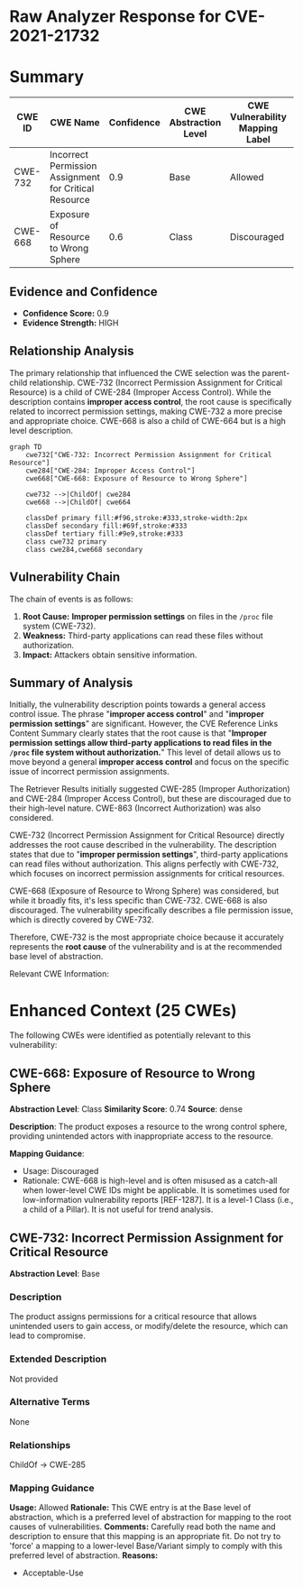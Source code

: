 # Raw Analyzer Response for CVE-2021-21732

# Summary
| CWE ID | CWE Name | Confidence | CWE Abstraction Level | CWE Vulnerability Mapping Label | CWE-Vulnerability Mapping Notes |
|---|---|---|---|---|---|
| CWE-732 | Incorrect Permission Assignment for Critical Resource | 0.9 | Base | Allowed | Primary CWE |
| CWE-668 | Exposure of Resource to Wrong Sphere | 0.6 | Class | Discouraged | Secondary Candidate |

## Evidence and Confidence

*   **Confidence Score:** 0.9
*   **Evidence Strength:** HIGH

## Relationship Analysis
The primary relationship that influenced the CWE selection was the parent-child relationship. CWE-732 (Incorrect Permission Assignment for Critical Resource) is a child of CWE-284 (Improper Access Control). While the description contains **improper access control**, the root cause is specifically related to incorrect permission settings, making CWE-732 a more precise and appropriate choice. CWE-668 is also a child of CWE-664 but is a high level description.

```mermaid
graph TD
    cwe732["CWE-732: Incorrect Permission Assignment for Critical Resource"]
    cwe284["CWE-284: Improper Access Control"]
    cwe668["CWE-668: Exposure of Resource to Wrong Sphere"]

    cwe732 -->|ChildOf| cwe284
    cwe668 -->|ChildOf| cwe664
    
    classDef primary fill:#f96,stroke:#333,stroke-width:2px
    classDef secondary fill:#69f,stroke:#333
    classDef tertiary fill:#9e9,stroke:#333
    class cwe732 primary
    class cwe284,cwe668 secondary
```

## Vulnerability Chain
The chain of events is as follows:
1.  **Root Cause:** **Improper permission settings** on files in the `/proc` file system (CWE-732).
2.  **Weakness:** Third-party applications can read these files without authorization.
3.  **Impact:** Attackers obtain sensitive information.

## Summary of Analysis
Initially, the vulnerability description points towards a general access control issue. The phrase "**improper access control**" and "**improper permission settings**" are significant. However, the CVE Reference Links Content Summary clearly states that the root cause is that "**Improper permission settings allow third-party applications to read files in the `/proc` file system without authorization.**" This level of detail allows us to move beyond a general **improper access control** and focus on the specific issue of incorrect permission assignments.

The Retriever Results initially suggested CWE-285 (Improper Authorization) and CWE-284 (Improper Access Control), but these are discouraged due to their high-level nature. CWE-863 (Incorrect Authorization) was also considered.

CWE-732 (Incorrect Permission Assignment for Critical Resource) directly addresses the root cause described in the vulnerability. The description states that due to "**improper permission settings**", third-party applications can read files without authorization. This aligns perfectly with CWE-732, which focuses on incorrect permission assignments for critical resources.

CWE-668 (Exposure of Resource to Wrong Sphere) was considered, but while it broadly fits, it's less specific than CWE-732. CWE-668 is also discouraged. The vulnerability specifically describes a file permission issue, which is directly covered by CWE-732.

Therefore, CWE-732 is the most appropriate choice because it accurately represents the **root cause** of the vulnerability and is at the recommended base level of abstraction.

Relevant CWE Information:

# Enhanced Context (25 CWEs)
The following CWEs were identified as potentially relevant to this vulnerability:

## CWE-668: Exposure of Resource to Wrong Sphere
**Abstraction Level**: Class
**Similarity Score**: 0.74
**Source**: dense

**Description**:
The product exposes a resource to the wrong control sphere, providing unintended actors with inappropriate access to the resource.

**Mapping Guidance**:
- Usage: Discouraged
- Rationale: CWE-668 is high-level and is often misused as a catch-all when lower-level CWE IDs might be applicable. It is sometimes used for low-information vulnerability reports [REF-1287]. It is a level-1 Class (i.e., a child of a Pillar). It is not useful for trend analysis.

## CWE-732: Incorrect Permission Assignment for Critical Resource
**Abstraction Level**: Base

### Description
The product assigns permissions for a critical resource that allows unintended users to gain access, or modify/delete the resource, which can lead to compromise.

### Extended Description
Not provided

### Alternative Terms
None

### Relationships
ChildOf -> CWE-285

### Mapping Guidance
**Usage:** Allowed
**Rationale:** This CWE entry is at the Base level of abstraction, which is a preferred level of abstraction for mapping to the root causes of vulnerabilities.
**Comments:** Carefully read both the name and description to ensure that this mapping is an appropriate fit. Do not try to 'force' a mapping to a lower-level Base/Variant simply to comply with this preferred level of abstraction.
**Reasons:**
- Acceptable-Use